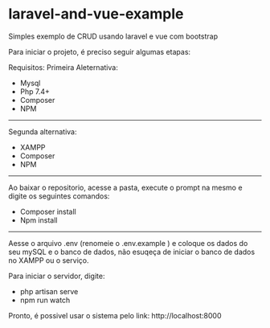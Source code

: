 # laravel-and-vue-example
 Simples exemplo  de CRUD usando laravel e vue com bootstrap

Para iniciar o projeto, é  preciso seguir algumas etapas:

Requisitos:
Primeira Aleternativa:
- Mysql
- Php 7.4+
- Composer
- NPM

-----------------------------------------------
Segunda alternativa:
- XAMPP
- Composer
- NPM

-------------------------
Ao baixar o repositorio, acesse a pasta, execute o prompt na mesmo e digite os seguintes comandos:
- Composer install
- Npm install
----------------------------------
Aesse o arquivo .env (renomeie o .env.example ) e coloque os dados do seu mySQL e o banco de dados, não esuqeça de iniciar o banco de dados no XAMPP ou o serviço.

Para iniciar o  servidor, digite:
- php artisan serve
- npm run watch

Pronto, é possivel usar o sistema pelo link: http://localhost:8000
 
